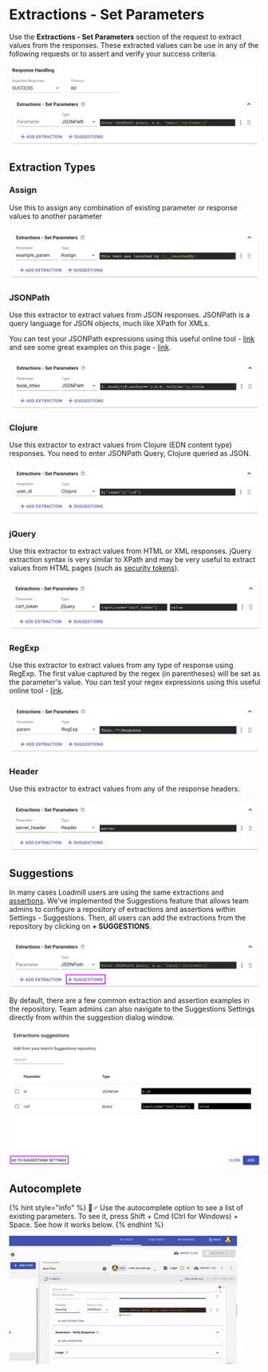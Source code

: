 # Extractions - Set Parameters

Use the **Extractions - Set Parameters** section of the request to extract values from the responses. These extracted values can be use in any of the following requests or to assert and verify your success criteria. 

![](../../.gitbook/assets/screen-shot-2021-03-10-at-11.48.41.png)

## Extraction Types

### Assign

Use this to assign any combination of existing parameter or response values to another parameter

![](../../.gitbook/assets/screen-shot-2021-03-10-at-11.51.03.png)

### JSONPath

Use this extractor to extract values from JSON responses. JSONPath is a query language for JSON objects, much like XPath for XMLs.

You can test your JSONPath expressions using this useful online tool - [link](https://jsonpath.com/) and see some great examples on this page - [link](https://goessner.net/articles/JsonPath/index.html#e2).

![](../../.gitbook/assets/screen-shot-2021-03-10-at-11.53.21.png)

### Clojure

Use this extractor to extract values from Clojure \(EDN content type\) responses. You need to enter JSONPath Query, Clojure queried as JSON.

![](../../.gitbook/assets/screen-shot-2021-03-10-at-16.05.16.png)

### jQuery

Use this extractor to extract values from HTML or XML responses. jQuery extraction syntax is very similar to XPath and may be very useful to extract values from HTML pages \(such as [security tokens](https://portswigger.net/web-security/csrf/tokens)\).

![](../../.gitbook/assets/screenshot-2021-03-10t115521.589.png)

### RegExp

Use this extractor to extract values from any type of response using RegExp. The first value captured by the regex \(in parentheses\) will be set as  the parameter's value. You can test your regex expressions using this useful online tool - [link](https://regex101.com/).

![](../../.gitbook/assets/screen-shot-2021-03-10-at-11.59.32.png)

### Header

Use this extractor to extract values from any of the response headers. 

![](../../.gitbook/assets/screen-shot-2021-03-10-at-16.10.35.png)

## Suggestions

In many cases Loadmill users are using the same extractions and [assertions](https://docs.loadmill.com/api-testing/test-suite-editor/assertions). We've implemented the Suggestions feature that allows team admins to configure a repository of extractions and assertions within Settings - Suggestions. Then, all users can add the extractions from the repository by clicking on **+ SUGGESTIONS**.

![](../../.gitbook/assets/screenshot-2021-03-10t161839.713.png)

By default, there are a few common extraction and assertion examples in the repository. Team admins can also navigate to the Suggestions Settings directly from within the suggestion dialog window.

![](../../.gitbook/assets/screenshot-2021-03-10t163055.050.png)

## Autocomplete

{% hint style="info" %}
🧙♂ Use the autocomplete option to see a list of existing parameters. To see it, press Shift + Cmd \(Ctrl for Windows\) + Space. See how it works below.
{% endhint %}

![The Autocomplete feature](../../.gitbook/assets/ezgif.com-gif-maker-5-.gif)

